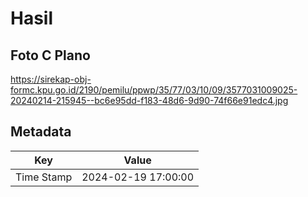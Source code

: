 # Hasil

## Foto C Plano

https://sirekap-obj-formc.kpu.go.id/2190/pemilu/ppwp/35/77/03/10/09/3577031009025-20240214-215945--bc6e95dd-f183-48d6-9d90-74f66e91edc4.jpg


## Metadata

| Key        | Value               |
| ---------- | ------------------- |
| Time Stamp | 2024-02-19 17:00:00 |



